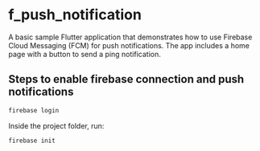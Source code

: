 # f_push_notification

A basic sample Flutter application that demonstrates how to use Firebase Cloud Messaging (FCM) for push notifications. The app includes a home page with a button to send a ping notification.

## Steps to enable firebase connection and push notifications
```bash
firebase login
```

Inside the project folder, run:
```bash
firebase init
```
